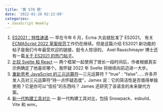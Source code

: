 ```yaml
---
title: '第 570 期'
date: '2022-01-20 02:22:00'
categories:
 - JavaScript Weekly
---
```


1. [ES2021：特性速递](../../javascript_weekly/570/ES2021_new_feature.md) — 早在今年 6 月，Ecma 大会就批准了 ES2021。 有关[ECMAScript 2022 草案规范](https://tc39.es/ecma262/)工作仍在继续。但是这篇介绍 ES2021 新功能的帖子是我们今年最受欢迎的链接，挺令人惊讶的。 Axel Rauschmayer 博士还有一篇[关于 ES2021 的热门帖子](https://2ality.com/2020/09/ecmascript-2021.html)。
1. [比较 Svelte 和 React](../../javascript_weekly/570/svelte_vs_react.md) — 两个框架一起使用了很长一段时间后，作者根据真实示例确定了他喜欢哪个。我怀疑 2022 年 Svelte 将继续向前迈进一大步。
1. [重新思考 JavaScript 的三元运算符](../../javascript_weekly/570/ternary.md)—三元运算符 ? "true" : "false"……许多开发人员对三元运算符“持一点怀疑态度”，James 说：它的简洁性是否值得单独使用？它是你可以“信任”的东西吗？ James 还研究了该语言的未来替代方案。
1. [新一代构建工具对比](../../javascript_weekly/570/build_tools_compare.md) — 新一代构建工具对比，包括 Snowpack、esbuild、Vite 和 wmr。

